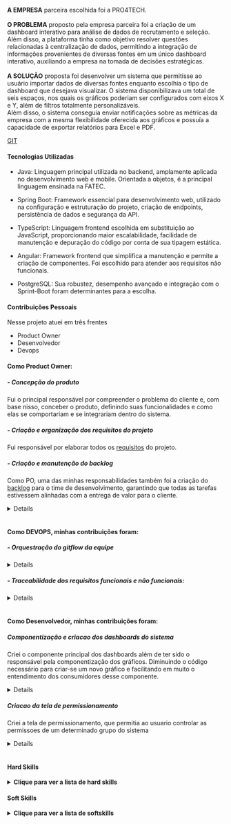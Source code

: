 **A EMPRESA** parceira escolhida foi a PRO4TECH.
<br>
<br>
**O PROBLEMA** proposto pela empresa parceira foi a criação de um dashboard interativo para análise de dados de recrutamento e seleção. Além disso, a plataforma tinha como objetivo resolver questões relacionadas à centralização de dados, permitindo a integração de informações provenientes de diversas fontes em um único dashboard interativo, auxiliando a empresa na tomada de decisões estratégicas. 
<br>
<br>
**A SOLUÇÃO** proposta foi desenvolver um sistema que permitisse ao usuário importar dados de diversas fontes enquanto escolhia o tipo de dashboard que desejava visualizar. O sistema disponibilizava um total de seis espaços, nos quais os gráficos poderiam ser configurados com eixos X e Y, além de filtros totalmente personalizáveis.
<br>
Além disso, o sistema conseguia enviar notificações sobre as métricas da empresa com a mesma flexibilidade oferecida aos gráficos e possuía a capacidade de exportar relatórios para Excel e PDF. 

[GIT](https://github.com/matheus-fiebig/portfolio-fatec/tree/main/5sem)

#### Tecnologias Utilizadas
- Java: Linguagem principal utilizada no backend, amplamente aplicada no desenvolvimento web e mobile. Orientada a objetos, é a principal linguagem ensinada na FATEC. 

- Spring Boot: Framework essencial para desenvolvimento web, utilizado na configuração e estruturação do projeto, criação de endpoints, persistência de dados e segurança da API.

- TypeScript: Linguagem frontend escolhida em substituição ao JavaScript, proporcionando maior escalabilidade, facilidade de manutenção e depuração do código por conta de sua tipagem estática.

- Angular: Framework frontend que simplifica a manutenção e permite a criação de componentes. Foi escolhido para atender aos requisitos não funcionais.

- PostgreSQL: Sua robustez, desempenho avançado e integração com o Sprint-Boot foram determinantes para a escolha. 

#### Contribuições Pessoais
Nesse projeto atuei em três frentes 
- Product Owner
- Desenvolvedor 
- Devops 

#### Como Product Owner:
##### - Concepção do produto
Fui o principal responsável por compreender o problema do cliente e, com base nisso, conceber o produto, definindo suas funcionalidades e como elas se comportariam e se integrariam dentro do sistema.

##### - Criação e organização dos requisitos do projeto
Fui responsável por elaborar todos os [requisitos](https://github.com/matheus-fiebig/portfolio-fatec/blob/main/5sem/devops/Requisitos.md) do projeto.   

##### - Criação e manutenção do backlog
Como PO, uma das minhas responsabilidades também foi a criação do [backlog](https://github.com/matheus-fiebig/portfolio-fatec/tree/main/5sem/backlog) para o time de desenvolvimento, garantindo que todas as tarefas estivessem alinhadas com a entrega de valor para o cliente.
<details> 

    Estrutura das histórias para o time

    Requisitos
    -Identificação dos requisitos impactados pelo desenvolvimento da história (funcionais e não funcionais).

    Critérios de Aceite
    -Definição das funcionalidades que a história deveria possuir e do comportamento esperado no sistema.

    BDD
    -Cenários de execução baseados em eventos, criados para tornar a história mais testável e alinhada às interações do usuário na interface.

</details>    
<br>

#### Como DEVOPS, minhas contribuições foram:
##### - Orquestração do gitflow da equipe
<details>
    Nossos ambientes foram divididos da seguinte maneira:
    
    - **Main**
    - **Qas**
    - **Develop**
    
    A parte mais importante desse fluxo era o padrão de commits estabelecido, que levava em conta o número da subtarefa criada no JIRA (nossa ferramenta de gerenciamento).
    
    **Exemplo:**
    
    - **Jira**
        - Task: PX-1 Criação de Usuário
        - Subtask: PX-2 Criar endpoint de usuário
    - **Git**
        - Commit: PX-2 Criar controller de usuário
    
    Esse ponto é crucial, pois permitia o início da nossa rastreabilidade, o que será discutido no próximo tópico.    
</details>

##### - Traceabilidade dos requisitos funcionais e não funcionais:
<details>
    Fui responsável por organizar o fluxo de rastreabilidade dentro do sistema. Desenvolvi um modelo que possibilita identificar quais requisitos foram impactados por um commit, além de permitir a visualização das histórias afetadas por cada requisito.Para isso é apenas necessário utilizar o JIRA e o GIT.
Você pode conferir mais detalhes no seguinte link: [LINK](https://github.com/api-5-sem/api-documentation/blob/main/devops/Traceabilidade_De_Requisitos.md).
</details>
<br>

#### Como Desenvolvedor, minhas contribuições foram:
##### Componentização e criacao dos dashboards do sistema
Criei o componente principal dos dashboards além de ter sido o responsável pela componentização dos gráficos. Diminuindo o código necessário para criar-se um novo gráfico e facilitando em muito o entendimento dos consumidores desse componente.
    
<details>
    
app-graphic
@Input() public idx: number = 0;
@Input() public chartId: string = '';
@Input() public description: string = '';
@Input() public lineChartType: string = 'line';
@Input() public generatedValues: any[];
@Input() public lineChartData: Array<any>;
@Input() public lineChartLabels: Array<any>;
@Input() public lineChartColors: Array<any>

              
Como pode ser visto acima, todos os gráficos utilizavam a mesma entrada de dados para serem exibidos, sendo necessária apenas a permutação desses valores para gerar gráficos diferentes, o que atendia a uma das propostas do nosso sistema. Além disso, outro ganho foi a centralização da regra desse componente em um único lugar, facilitando a implementação de funcionalidades futuras, como a customização e o compartilhamento de dashboards.
        
[<img src="https://github.com/matheus-fiebig/portifolio-bd/blob/main/5sem/assets/ExportarPDF.gif"> ](https://github.com/matheus-fiebig/portfolio-fatec/blob/main/assets/5sem/ExportarPDF.gif)
</details>

##### Criacao da tela de permissionamento
Criei a tela de permissionamento, que permitia ao usuario controlar as permissoes de um determinado grupo do sistema

<details>
[<img src="https://github.com/matheus-fiebig/portifolio-bd/blob/main/5sem/assets/GerirPermissoes.gif"> ](https://github.com/matheus-fiebig/portfolio-fatec/blob/main/assets/5sem/GerirPermissoes.gif)

Como pode ser visto na imagem acima, o controle de permissões era realizado em uma única página. O sistema obtinha todas as permissões existentes e, em seguida, todas as permissões que aquele grupo possuía. Quando os dois conjuntos de dados se interseccionavam, o sistema realizava a marcação do checkbox e adicionava a permissão a uma lista de permissões mantidas. Quando uma permissão era desmarcada, ela era removida dessa lista. Ao salvar, enviavam-se apenas as permissões que permaneciam no sistema.
</details>

<br>

#### Hard Skills
<details>
  <summary><b>Clique para ver a lista de hard skills</b></summary>
  <br>
  <table align="center">
    <tr>
      <th width="300px">Tecnologia/Metodologia</th>
      <th width="300px">Classificação</th>
    </tr>
    <tr>
      <td>Typescript</td>
      <td>★★★★★★★★☆☆</td>
    </tr>
    <tr>
      <td>Angular</td>
      <td>★★★★★★★★★★</td>
    </tr>
    <tr>
      <td>Java</td>
      <td>★★★★★★★★☆☆</td>
    </tr>
    <tr>
      <td>Spring Boot</td>
      <td>★★☆☆☆☆☆☆☆☆</td>
    </tr>
    <tr> 
      <td>Devops</td>
      <td>★★★★★★★★★☆</td>
    </tr>
    <tr> 
      <td>PostgreSQL</td>
      <td>★★★★☆☆☆☆☆☆</td>
    </tr>
  </table>
</details>

#### Soft Skills
<details>
  <summary><b>Clique para ver a lista de softskills</b></summary>
  <br>
  <table align="center">
    <tr>
      <th width="300px">Tecnologia/Metodologia</th>
      <th width="300px">Classificação</th>
    </tr>
    <tr>
      <td>Comunicação</td>
      <td>★★★★★★★★★★☆</td>
    </tr>
    <tr>
      <td>Responsabilidade</td>
      <td>★★★★★★★★★★☆</td>
    </tr>
    <tr>
      <td>Organização</td>
      <td>★★★★★★★☆☆☆☆</td>
    </tr>
  </table>
</details>
